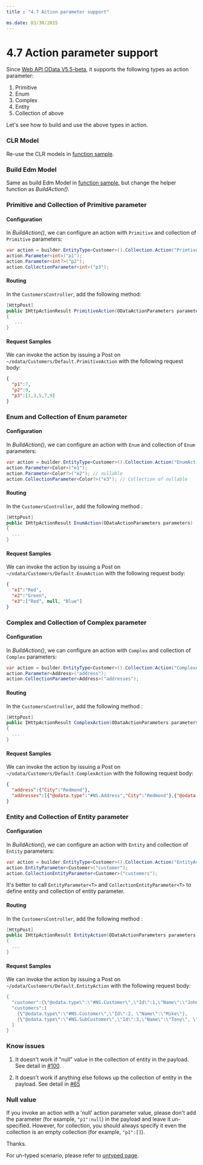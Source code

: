 ```yaml
---
title : "4.7 Action parameter support"

ms.date: 03/30/2015
---
```

# 4.7 Action parameter support

Since [Web API OData V5.5-beta](https://www.nuget.org/packages/Microsoft.AspNet.OData/5.5.0-beta), it supports the following types as action parameter:

1. Primitive
2. Enum
3. Complex
4. Entity
5. Collection of above

Let's see how to build and use the above types in action.

### CLR Model

Re-use the CLR models in [function sample](https://odata.github.io/WebApi/Complex-Entity-As-Function-Parameter/).

### Build Edm Model

Same as build Edm Model in [function sample](https://odata.github.io/WebApi/Complex-Entity-As-Function-Parameter/), but change the helper function as *BuildAction()*.

### Primitive and Collection of Primitive parameter

#### Configuration
In *BuildAction()*, we can configure an action with `Primitive` and collection of `Primitive` parameters:
```C#
var action = builder.EntityType<Customer>().Collection.Action("PrimtiveAction");
action.Parameter<int>("p1");
action.Parameter<int?>("p2");
action.CollectionParameter<int>("p3");
```

#### Routing
In the `CustomersController`, add the following method:
```C#
[HttpPost]
public IHttpActionResult PrimitiveAction(ODataActionParameters parameters)
{
   ...
}
```

#### Request Samples
We can invoke the action by issuing a Post on `~/odata/Customers/Default.PrimitiveAction` with the following request body:

```JSON
{
  "p1":7,
  "p2":9,
  "p3":[1,3,5,7,9]
}
```

### Enum and Collection of Enum parameter

#### Configuration
In *BuildAction()*, we can configure an action with `Enum` and collection of `Enum` parameters:
```C#
var action = builder.EntityType<Customer>().Collection.Action("EnumAction");
action.Parameter<Color>("e1");
action.Parameter<Color?>("e2"); // nullable
action.CollectionParameter<Color?>("e3"); // Collection of nullable
```

#### Routing
In the `CustomersController`, add the following method :
```C#
[HttpPost]
public IHttpActionResult EnumAction(ODataActionParameters parameters)
{
  ...
}
```

#### Request Samples
We can invoke the action by issuing a Post on `~/odata/Customers/Default.EnumAction` with the following request body:
```JSON
{
  "e1":"Red",
  "e2":"Green",
  "e3":["Red", null, "Blue"]
}
```

### Complex and Collection of Complex parameter

#### Configuration
In *BuildAction()*, we can configure an action with `Complex` and collection of `Complex` parameters:
```C#
var action = builder.EntityType<Customer>().Collection.Action("ComplexAction").Returns<string>();
action.Parameter<Address>("address");
action.CollectionParameter<Address>("addresses");
```

#### Routing
In the `CustomersController`, add the following method :
```C#
[HttpPost]
public IHttpActionResult ComplexAction(ODataActionParameters parameters)
{
  ...
}
```

#### Request Samples
We can invoke the action by issuing a Post on `~/odata/Customers/Default.ComplexAction` with the following request body:
```JSON
{
  "address":{"City":"Redmond"},
  "addresses":[{"@odata.type":"#NS.Address","City":"Redmond"},{"@odata.type":"#NS.SubAddress","City":"Shanghai","Street":"Zi Xing Rd"}]
}
```

### Entity and Collection of Entity parameter

#### Configuration
In *BuildAction()*, we can configure an action with `Entity` and collection of `Entity` parameters:
```C#
var action = builder.EntityType<Customer>().Collection.Action("EntityAction").Returns<string>();
action.EntityParameter<Customer>("customer");
action.CollectionEntityParameter<Customer>("customers"); 
```
It's better to call `EntityParameter<T>` and `CollectionEntityParameter<T>` to define entity and collection of entity parameter.

#### Routing
In the `CustomersController`, add the following method :
```C#
[HttpPost]
public IHttpActionResult EntityAction(ODataActionParameters parameters)
{
  ...
}
```

#### Request Samples
We can invoke the action by issuing a Post on `~/odata/Customers/Default.EntityAction` with the following request body:

```C#
{
  "customer":{\"@odata.type\":\"#NS.Customer\",\"Id\":1,\"Name\":\"John\"},
  "customers":[
    {\"@odata.type\":\"#NS.Customer\",\"Id\":2, \"Name\":\"Mike\"},
    {\"@odata.type\":\"#NS.SubCustomer\",\"Id\":3,\"Name\":\"Tony\", \"Price\":9.9}
  ]
}
```


### Know issues
1. It doesn't work if "null" value in the collection of entity in the payload. See detail in [#100](https://github.com/OData/odata.net/issues/100).

2. It doesn't work if anything else follows up the collection of entity in the payload. See detail in [#65](https://github.com/OData/odata.net/issues/65)

### Null value

If you invoke an action with a 'null' action parameter value, please don't add the parameter (for example, `"p1":null`) in the payload and leave it un-specified. However, for collection, you should always specify it even the collection is an empty collection (for example, `"p1":[]`).

Thanks.

For un-typed scenario, please refer to [untyped page](https://odata.github.io/WebApi/Function-Action-Parameter-In-Untyped-Scenario/).

